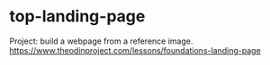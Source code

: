 # top-landing-page
Project: build a webpage from a reference image. https://www.theodinproject.com/lessons/foundations-landing-page
